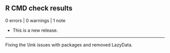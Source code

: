 ## R CMD check results

0 errors | 0 warnings | 1 note

* This is a new release.

---
Fixing the \link issues with packages and removed LazyData.
